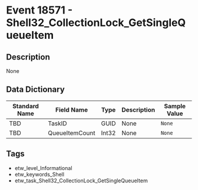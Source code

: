 # Event 18571 - Shell32_CollectionLock_GetSingleQueueItem

## Description
None

## Data Dictionary
|Standard Name|Field Name|Type|Description|Sample Value|
|---|---|---|---|---|
|TBD|TaskID|GUID|None|`None`|
|TBD|QueueItemCount|Int32|None|`None`|

## Tags
* etw_level_Informational
* etw_keywords_Shell
* etw_task_Shell32_CollectionLock_GetSingleQueueItem